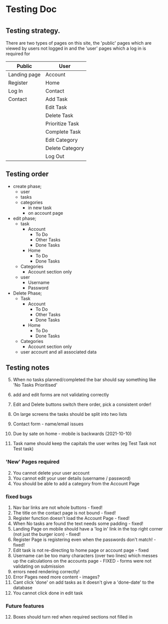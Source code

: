 # Testing Doc

#

## Testing strategy.

There are two types of pages on this site, the 'public' pages which are viewed by users not logged in and the 'user' pages which a log in is required for

| Public       | User            |
| ------------ | --------------- |
| Landing page | Account         |
| Register     | Home            |
| Log In       | Contact         |
| Contact      | Add Task        |
|              | Edit Task       |
|              | Delete Task     |
|              | Prioritize Task |
|              | Complete Task   |
|              | Edit Category   |
|              | Delete Category |
|              | Log Out         |

## Testing order

-   create phase;
    -   user
    -   tasks
    -   categories
        -   in new task
        -   on account page
-   edit phase;
    -   task
        -   Account
            -   To Do
            -   Other Tasks
            -   Done Tasks
        -   Home
            -   To Do
            -   Done Tasks
    -   Categories
        -   Account section only
    -   user
        -   Username
        -   Password
-   Delete Phase;
    -   Task
        -   Account
            -   To Do
            -   Other Tasks
            -   Done Tasks
        -   Home
            -   To Do
            -   Done Tasks
    -   Categories
        -   Account section only
    -   user account and all associated data

## Testing notes

5.  When no tasks planned/completed the bar should say something like 'No Tasks Prioritised'
22. add and edit forms are not validating correctly

20. Edit and Delete buttons switch there order, pick a consistent order!

8.  On large screens the tasks should be split into two lists
21. Contact form - name/email issues
15. Due by sate on home - mobile is backwards (2021-10-10)
13. Task name should keep the capitals the user writes (eg Test Task not Test task)

### 'New' Pages required
2.  You cannot delete your user account
17. You cannot edit your user details (username / password)
7.  You should be able to add a category from the Account Page
### fixed bugs
1.  Nav bar links are not whole buttons - fixed!
3.  The title on the contact page is not bound - fixed!
4.  Register function doesn't load the Account Page - fixed!
6.  When No tasks are found the text needs some padding - fixed!
10. Landing Page on mobile should have a 'log in' link in the top right corner (not just the burger icon) - fixed!
16. Register Page is registering even when the passwords don't match! - fixed!
19. Edit task is not re-directing to home page or account page - fixed
11. Username can be too many characters (over two lines) which messes up the calculations on the accounts page - FIXED - forms were not validating on submission
22. errors need rendering correctly!
9.  Error Pages need more content - images?
14. Cant click 'done' on add tasks as it doesn't give a 'done-date' to the database
18. You cannot click done in edit task

### Future features
12. Boxes should turn red when required sections not filled in
